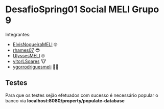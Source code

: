 # DesafioSpring01 Social MELI Grupo 9

Integrantes:

- [ElvisNogueiraMELI](https://github.com/ElvisNogueiraMELI) :nerd_face:	
- [rhames07](https://github.com/rhames07) :sunglasses:
- [UlyssesMELI](https://github.com/UlyssesMELI) :roll_eyes:	
- [vitorLSoares](https://github.com/vitorLSoares) :cow:
- [ygorrodriguesmeli](https://github.com/ygorrodriguesmeli) :man_technologist:	

## Testes

Para que os testes sejão efetuados com sucesso é necessário popular o banco via **localhost:8080/property/populate-database**
